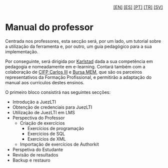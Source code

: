<p align="right">
  <a href="README.md">[EN]</a>
  <a href="README_es.md">[ES]</a>
  <a href="README_pt.md">[PT]</a>
  <a href="README_tr.md">[TR]</a>
  <a href="README_sv.md">[SV]</a>
</p>

# Manual do professor

Centrada nos professores, esta secção será, por um lado, um tutorial sobre a utilização da ferramenta e, por outro, um guia pedagógico para a sua implementação.

Por conseguinte, será dirigida por [Karlstad](http://www.kau.se/) dada a sua competência em pedagogia e nomeadamente em e-learning. Contará também com a colaboração de [CIFP Carlos III](https://cifpcarlos3.es/) e [Bursa MEM](http://bursa.meb.gov.tr/), que são os parceiros representativos da Formação Profissional, e permitirão a adaptação do manual aos currículos destes ensinos.

O primeiro bloco consistirá nas seguintes secções:

- Introdução a JuezLTI
- Obtenção de credenciais para JuezLTI
- Utilização de JuezLTI em LMS
- Perspectiva do Professor
  - Criação de exercícios
    - Exercícios de programação
    - Exercícios de SQL
    - Exercícios de XML
  - Importação de exercícios de Authorkit
- Perspetiva do Estudante
- Revisão de resultados
- Backup e restauro
